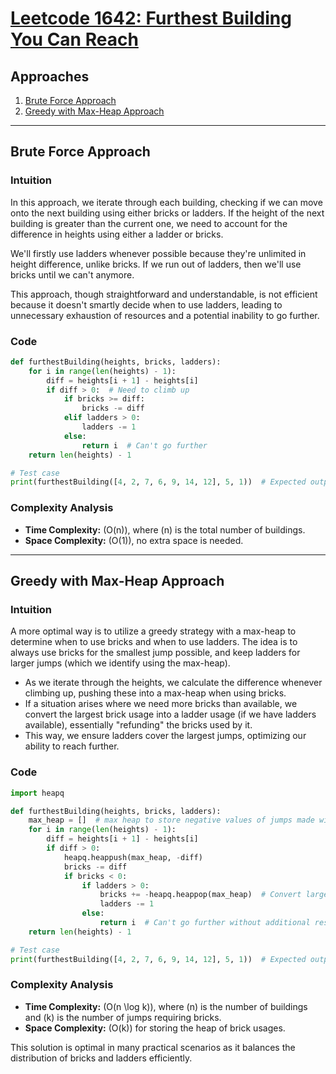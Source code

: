 # [Leetcode 1642: Furthest Building You Can Reach](https://leetcode.com/problems/furthest-building-you-can-reach/)

## Approaches

1. [Brute Force Approach](#brute-force-approach)
2. [Greedy with Max-Heap Approach](#greedy-with-max-heap-approach)

---

## Brute Force Approach

### Intuition
In this approach, we iterate through each building, checking if we can move onto the next building using either bricks or ladders. If the height of the next building is greater than the current one, we need to account for the difference in heights using either a ladder or bricks. 

We'll firstly use ladders whenever possible because they're unlimited in height difference, unlike bricks. If we run out of ladders, then we'll use bricks until we can't anymore. 

This approach, though straightforward and understandable, is not efficient because it doesn't smartly decide when to use ladders, leading to unnecessary exhaustion of resources and a potential inability to go further.

### Code

```python
def furthestBuilding(heights, bricks, ladders):
    for i in range(len(heights) - 1):
        diff = heights[i + 1] - heights[i]
        if diff > 0:  # Need to climb up
            if bricks >= diff:
                bricks -= diff
            elif ladders > 0:
                ladders -= 1
            else:
                return i  # Can't go further
    return len(heights) - 1

# Test case
print(furthestBuilding([4, 2, 7, 6, 9, 14, 12], 5, 1))  # Expected output: 4
```

### Complexity Analysis
- **Time Complexity:** \(O(n)\), where \(n\) is the total number of buildings.
- **Space Complexity:** \(O(1)\), no extra space is needed.

---

## Greedy with Max-Heap Approach

### Intuition
A more optimal way is to utilize a greedy strategy with a max-heap to determine when to use bricks and when to use ladders. The idea is to always use bricks for the smallest jump possible, and keep ladders for larger jumps (which we identify using the max-heap). 

- As we iterate through the heights, we calculate the difference whenever climbing up, pushing these into a max-heap when using bricks.
- If a situation arises where we need more bricks than available, we convert the largest brick usage into a ladder usage (if we have ladders available), essentially "refunding" the bricks used by it.
- This way, we ensure ladders cover the largest jumps, optimizing our ability to reach further.

### Code

```python
import heapq

def furthestBuilding(heights, bricks, ladders):
    max_heap = []  # max heap to store negative values of jumps made with bricks
    for i in range(len(heights) - 1):
        diff = heights[i + 1] - heights[i]
        if diff > 0:
            heapq.heappush(max_heap, -diff)
            bricks -= diff
            if bricks < 0:
                if ladders > 0:
                    bricks += -heapq.heappop(max_heap)  # Convert largest brick usage to a ladder
                    ladders -= 1
                else:
                    return i  # Can't go further without additional resources
    return len(heights) - 1

# Test case
print(furthestBuilding([4, 2, 7, 6, 9, 14, 12], 5, 1))  # Expected output: 4
```

### Complexity Analysis
- **Time Complexity:** \(O(n \log k)\), where \(n\) is the number of buildings and \(k\) is the number of jumps requiring bricks.
- **Space Complexity:** \(O(k)\) for storing the heap of brick usages. 

This solution is optimal in many practical scenarios as it balances the distribution of bricks and ladders efficiently.


